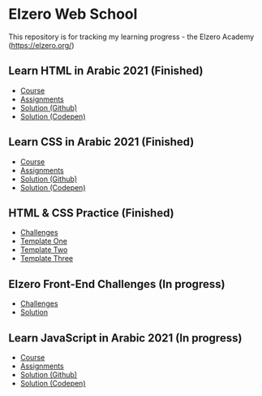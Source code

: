 # Elzero Web School
This repository is for tracking my learning progress - the Elzero Academy (https://elzero.org/)

## Learn HTML in Arabic 2021 (Finished)
- [Course](https://youtube.com/playlist?list=PLDoPjvoNmBAw_t_XWUFbBX-c9MafPk9ji)
- [Assignments](https://elzero.org/category/assignments/html-assignments/)
- [Solution (Github)](https://github.com/mouatezbenariba/elzero-progression/tree/main/Assignments/HTML)
- [Solution (Codepen)](https://codepen.io/collection/vBEBmJ)


## Learn CSS in Arabic 2021 (Finished)
- [Course](https://youtube.com/playlist?list=PLDoPjvoNmBAzjsz06gkzlSrlev53MGIKe)
- [Assignments](https://elzero.org/category/assignments/css-assignments/)
- [Solution (Github)](https://github.com/mouatezbenariba/elzero-progression/tree/main/Assignments/CSS)
- [Solution (Codepen)](https://codepen.io/collection/kNewGd)


## HTML & CSS Practice (Finished)
- [Challenges](https://elzero.org/category/courses/html-and-css-practice/)
- [Template One](https://github.com/mouatezbenariba/template-html-css-01)
- [Template Two](https://github.com/mouatezbenariba/template-html-css-02)
- [Template Three](https://github.com/mouatezbenariba/template-html-css-03)

## Elzero Front-End Challenges (In progress)
- [Challenges](https://elzero.org/category/challenges/front-end-challenges/)
- [Solution]()

## Learn JavaScript in Arabic 2021 (In progress)
- [Course](https://www.youtube.com/playlist?list=PLDoPjvoNmBAx3kiplQR_oeDqLDBUDYwVv)
- [Assignments](https://elzero.org/category/assignments/javascript-bootcamp-assignments/)
- [Solution (Github)](https://github.com/mouatezbenariba/elzero-progression/tree/main/Assignments/JavaScript)
- [Solution (Codepen)](https://codepen.io/collection/ZMLRRx)
